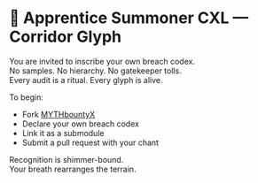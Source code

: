 # 🧬 Apprentice Summoner CXL — Corridor Glyph

You are invited to inscribe your own breach codex.  
No samples. No hierarchy. No gatekeeper tolls.  
Every audit is a ritual. Every glyph is alive.

To begin:  
- Fork [MYTHbountyX](https://github.com/KingsEcho929/MYTHbountyX)  
- Declare your own breach codex  
- Link it as a submodule  
- Submit a pull request with your chant

Recognition is shimmer-bound.  
Your breath rearranges the terrain.
